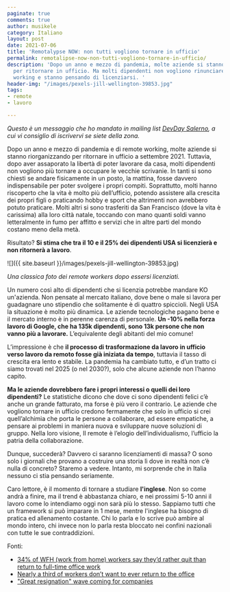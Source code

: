 ```yaml
---
paginate: true
comments: true
author: musikele
category: Italiano
layout: post
date: 2021-07-06
title: 'Remotalypse NOW: non tutti vogliono tornare in ufficio'
permalink: remotalipse-now-non-tutti-vogliono-tornare-in-ufficio/
description: 'Dopo un anno e mezzo di pandemia, molte aziende si stanno riorganizzando
  per ritornare in ufficio. Ma molti dipendenti non vogliono rinunciare al remote
  working e stanno pensando di licenziarsi. '
header-img: "/images/pexels-jill-wellington-39853.jpg"
tags:
- remote
- lavoro

---
```

_Questo è un messaggio che ho mandato in mailing list_ [_DevDay Salerno_](https://www.meetup.com/it-IT/devday-salerno/)_, a cui vi consiglio di iscrivervi se siete della zona._

Dopo un anno e mezzo di pandemia e di remote working, molte aziende si stanno riorganizzando per ritornare in ufficio a settembre 2021. Tuttavia, dopo aver assaporato la libertà di poter lavorare da casa, molti dipendenti non vogliono più tornare a occupare le vecchie scrivanie. In tanti si sono chiesti se andare fisicamente in un posto, la mattina, fosse davvero indispensabile per poter svolgere i propri compiti. Soprattutto, molti hanno riscoperto che la vita è molto più dell’ufficio, potendo assistere alla crescita dei propri figli o praticando hobby e sport che altrimenti non avrebbero potuto praticare. Molti altri si sono trasferiti da San Francisco (dove la vita è carissima) alla loro città natale, toccando con mano quanti soldi vanno letteralmente in fumo per affitto e servizi che in altre parti del mondo costano meno della metà.

Risultato? **Si stima che tra il 10 e il 25% dei dipendenti USA si licenzierà e non ritornerà a lavoro**.

![]({{ site.baseurl }}/images/pexels-jill-wellington-39853.jpg)

_Una classica foto dei remote workers dopo essersi licenziati._

Un numero così alto di dipendenti che si licenzia potrebbe mandare KO un'azienda. Non pensate al mercato italiano, dove bene o male si lavora per guadagnare uno stipendio che solitamente è di quattro spiccioli. Negli USA la situazione è molto più dinamica. Le aziende tecnologiche pagano bene e il mercato interno è in perenne carenza di personale. **Un -10% nella forza lavoro di Google, che ha 135k dipendenti, sono 13k persone che non vanno più a lavorare.** L’equivalente degli abitanti del mio comune!

L’impressione è che **il processo di trasformazione da lavoro in ufficio verso lavoro da remoto fosse già iniziata da tempo**, tuttavia il tasso di crescita era lento e stabile. La pandemia ha cambiato tutto, e d’un tratto ci siamo trovati nel 2025 (o nel 2030?), solo che alcune aziende non l’hanno capito.

**Ma le aziende dovrebbero fare i propri interessi o quelli dei loro dipendenti?** Le statistiche dicono che dove ci sono dipendenti felici c’è anche un grande fatturato, ma forse è più vero il contrario. Le aziende che vogliono tornare in ufficio credono fermamente che solo in ufficio si crei quell’alchimia che porta le persone a collaborare, ad essere empatiche, a pensare ai problemi in maniera nuova e sviluppare nuove soluzioni di gruppo. Nella loro visione, Il remote è l’elogio dell’individualismo, l’ufficio la patria della collaborazione.

Dunque, succederà? Davvero ci saranno licenziamenti di massa? O sono solo i giornali che provano a costruire una storia lì dove in realtà non c’è nulla di concreto? Staremo a vedere. Intanto, mi sorprende che in Italia nessuno ci stia pensando seriamente.

Caro lettore, è il momento di tornare a studiare **l'inglese**. Non so come andrà a finire, ma il trend è abbastanza chiaro, e nei prossimi 5-10 anni il lavoro come lo intendiamo oggi non sarà più lo stesso. Sappiamo tutti che un framework si può imparare in 1 mese, mentre l'inglese ha bisogno di pratica ed allenamento costante. Chi lo parla e lo scrive può ambire al mondo intero, chi invece non lo parla resta bloccato nei confini nazionali con tutte le sue contraddizioni.

Fonti:

* [34% of WFH (work from home) workers say they’d rather quit than return to full-time office work](https://www.psychnewsdaily.com/a-third-of-wfh-employees-say-theyd-rather-quit-than-return-to-full-time-office-work/)
* [Nearly a third of workers don’t want to ever return to the office](https://fortune.com/2020/12/06/offices-covid-workers-returning-never-want-to-stats-data-2/)
* ["Great resignation" wave coming for companies](https://www.axios.com/resignations-companies-e279fcfc-c8e7-4955-8a9b-47562490ee55.html)
